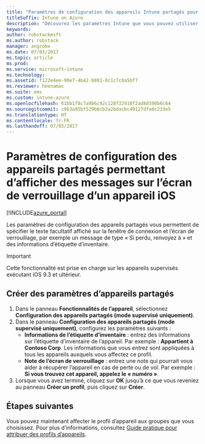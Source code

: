 ```yaml
---
title: "Paramètres de configuration des appareils Intune partagés pour iOS"
titleSuffix: Intune on Azure
description: "Découvrez les paramètres Intune que vous pouvez utiliser pour afficher des informations sur l’écran de verrouillage des appareils iOS."
keywords: 
author: robstackmsft
ms.author: robstack
manager: angrobe
ms.date: 07/03/2017
ms.topic: article
ms.prod: 
ms.service: microsoft-intune
ms.technology: 
ms.assetid: f122e4ee-90e7-4b42-b801-8c1c7c0a5bf7
ms.reviewer: heenamac
ms.suite: ems
ms.custom: intune-azure
ms.openlocfilehash: 61bb1f8c7a9b6c92c128f32910f2ad8d390b6c64
ms.sourcegitcommit: c9b3a95bf529b6cb2a2bdacbc49127dfa0c233e5
ms.translationtype: HT
ms.contentlocale: fr-FR
ms.lasthandoff: 07/05/2017
---
```

# <a name="shared-device-configuration-settings-to-display-messages-on-the-ios-device-lock-screen"></a>Paramètres de configuration des appareils partagés permettant d’afficher des messages sur l’écran de verrouillage d’un appareil iOS

[!INCLUDE[azure_portal](./includes/azure_portal.md)]

Les paramètres de configuration des appareils partagés vous permettent de spécifier le texte facultatif affiché sur la fenêtre de connexion et l’écran de verrouillage, par exemple un message de type « Si perdu, renvoyez à » et des informations d’étiquette d’inventaire. 

>[!IMPORTANT]
> Cette fonctionnalité est prise en charge sur les appareils supervisés exécutant iOS 9.3 et ultérieur.

## <a name="create-shared-device-settings"></a>Créer des paramètres d’appareils partagés

1. Dans le panneau **Fonctionnalités de l’appareil**, sélectionnez **Configuration des appareils partagés (mode supervisé uniquement)**.
2. Dans le panneau **Configuration des appareils partagés (mode supervisé uniquement)**, configurez les paramètres suivants :
    - **Informations de l’étiquette d’inventaire** : entrez des informations sur l’étiquette d’inventaire de l’appareil. Par exemple : **Appartient à Contoso Corp**. Les informations que vous entrez sont appliquées à tous les appareils auxquels vous affectez ce profil.
    - **Note de l’écran de verrouillage** : entrez une note qui pourrait vous aider à récupérer l’appareil en cas de perte ou de vol. Par exemple : **Si vous trouvez cet appareil, appelez le « numéro »**.
3. Lorsque vous avez terminé, cliquez sur **OK** jusqu’à ce que vous reveniez au panneau **Créer un profil**, puis cliquez sur **Créer**. 


## <a name="next-steps"></a>Étapes suivantes

Vous pouvez maintenant affecter le profil d’appareil aux groupes que vous choisissez. Pour plus d’informations, consultez [Guide pratique pour attribuer des profils d’appareils](device-profile-assign.md).
